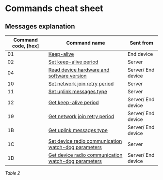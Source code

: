 # Commands cheat sheet

## Messages explanation

| **Command code, \[hex]** | **Command name**                                                                                                                                           | **Sent from**      |
| ------------------------ | ---------------------------------------------------------------------------------------------------------------------------------------------------------- | ------------------ |
| 01                       | [Keep-alive](keep-alive.md)                                                                                                                                | End device         |
| 02                       | [Set keep-alive period](keep-alive.md#set-keep-alive-period-command-explanation)                                                                           | Server             |
| 04                       | [Read device hardware and software version](read-device-hardware-and-software-version-command-explanation..md)                                             | Server/ End device |
| 10                       | [Set network join retry period](network-related-settings.md#set-network-join-retry-period-command-explanation)                                             | Server             |
| 11                       | [Set uplink messages type](uplink-types.md#set-uplink-messages-type-command-explanation)                                                                   | Server             |
| 12                       | [Get keep-alive period](keep-alive.md#get-keep-alive-period-command-explanation)                                                                           | Server/ End device |
| 19                       | [Get network join retry period](network-related-settings.md#get-network-join-retry-period-command-explanation)                                             | Server/ End device |
| 1B                       | [Get uplink messages type](uplink-types.md#get-uplink-messages-type-command-explanation)                                                                   | Server/ End device |
| 1C                       | [Set device radio communication watch-dog parameters](network-related-settings.md#set-device-radio-communication-watch-dog-parameters-command-explanation) | Server             |
| 1D                       | [Get device radio communication watch-dog parameters](network-related-settings.md#get-device-radio-communication-watch-dog-parameters-command-explanation) | Server/ End device |

_Table 2_
